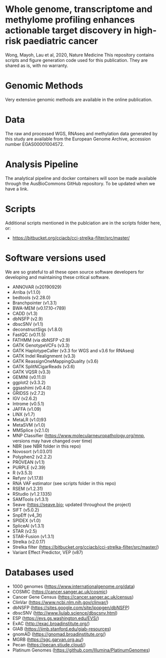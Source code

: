 # Whole genome, transcriptome and methylome profiling enhances actionable target discovery in high-risk paediatric cancer 
Wong, Mayoh, Lau et al, 2020, Nature Medicine
This repository contains scripts and figure generation code used for this publication. They are shared as is, with no warranty.

# Genomic Methods
Very extensive genomic methods are available in the online publication.

# Data
The raw and processed WGS, RNAseq and methylation data generated by this study are available from the European Genome Archive, accession number EGAS00001004572.

# Analysis Pipeline
The analytical pipeline and docker containers will soon be made available through the AusBioCommons GitHub repository. To be updated when we have a link.

# Scripts
Additional scripts mentioned in the publciation are in the scripts folder here, or:

* https://bitbucket.org/cciacb/cci-strelka-filter/src/master/

# Software versions used
We are so grateful to all these open source software developers for developing and maintaining these critical software.

* ANNOVAR (v20190929)
* Arriba (v1.1.0)
* bedtools (v2.28.0)
* Branchpointer (v1.3.1)
* BWA-MEM (v0.17.10-r789)
* CADD (v1.3)
* dbNSFP (v2.9)
* dbscSNV (v1.1)
* deconstructSigs (v1.8.0)
* FastQC (v0.11.5)
* FATHMM (via dbNSFP v2.9)
* GATK GenotypeVCFs (v3.3) 
* GATK HaplotypeCaller (v3.3 for WGS and v3.6 for RNAseq) 
* GATK Indel Realignment (v3.3) 
* GATK ReassignOneMappingQuality (v3.6)
* GATK SplitNCigarReads (v3.6) 
* GATK VQSR (v3.3) 
* GEMINI (v0.11.0)
* ggplot2 (v3.3.2)
* ggsashimi (v0.4.0) 
* GRIDSS (v2.7.2)
* IGV (v2.6.2)
* Introme (v0.5.1)
* JAFFA (v1.09)
* LINX (v1.7)
* MetaLR (v1.0)93 
* MetaSVM (v1.0)
* MMSplice (v2.1.0)
* MNP Classifier (https://www.molecularneuropathology.org/mnp, versions may have changed over time)
* NBR (see NBR folder in this repo)
* Novosort (v1.03.01)
* Polyphen2 (v2.2.2)
* PROVEAN (v1.1)
* PURPLE (v2.39)
* R (v3.5.3)
* Refynr (v1.17.8)
* RNA VAF estimator (see scripts folder in this repo)
* RSEM (v1.2.31)
* RStudio (v1.2.1335)
* SAMTools (v1.3.1)
* Seave (https://seave.bio; updated throughout the project)
* SIFT (v5.0.2)
* SnpEff (v4_3t)
* SPIDEX (v1.0)
* SpliceAI (v1.3.1)
* STAR (v2.5)
* STAR-Fusion (v1.3.1)
* Strelka (v2.0.17)
* Strelka filter (https://bitbucket.org/cciacb/cci-strelka-filter/src/master/)
* Variant Effect Predictor, VEP (v87)

# Databases used
* 1000 genomes (https://www.internationalgenome.org/data)
* COSMIC (https://cancer.sanger.ac.uk/cosmic)
* Cancer Gene Census (https://cancer.sanger.ac.uk/census)
* ClinVar (https://www.ncbi.nlm.nih.gov/clinvar/)
* dbNSFP (https://sites.google.com/site/jpopgen/dbNSFP)
* dbscSNV (http://www.liulab.science/dbscsnv.html)
* ESP (https://evs.gs.washington.edu/EVS/)
* ExAC (http://exac.broadinstitute.org/)
* GIAB (https://jimb.stanford.edu/giab-resources)
* gnomAD (https://gnomad.broadinstitute.org/)
* MGRB (https://sgc.garvan.org.au/)
* Pecan (https://pecan.stjude.cloud/)
* Platinum Genomes (https://github.com/Illumina/PlatinumGenomes)

